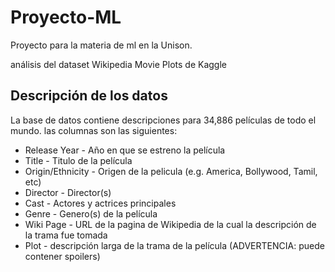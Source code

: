 # Proyecto-ML
Proyecto para la materia de ml en la Unison.

análisis del dataset Wikipedia Movie Plots de Kaggle

## Descripción de los datos

La base de datos contiene descripciones para 34,886 películas de todo el mundo. las columnas son las siguientes:

- Release Year - Año en que se estreno la película
- Title - Titulo de la película
- Origin/Ethnicity - Origen de la pelicula (e.g. America, Bollywood, Tamil, etc)
- Director - Director(s)
- Cast - Actores y actrices principales
- Genre - Genero(s) de la película
- Wiki Page - URL de la pagina de Wikipedia de la cual la descripción de la trama fue tomada
- Plot - descripción larga de la trama de la película (ADVERTENCIA: puede contener spoilers)
